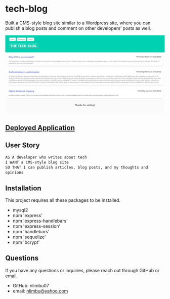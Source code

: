 # tech-blog

Built a CMS-style blog site similar to a Wordpress site, where you can publish a blog posts and comment on other developers’ posts as well.

![Application ScreenShot](./public/images/TechBlog.png)

## [Deployed Application](https://nlimbu07.github.io/tech-blog/)

## User Story

```
AS A developer who writes about tech
I WANT a CMS-style blog site
SO THAT I can publish articles, blog posts, and my thoughts and opinions
```

## Installation

This project requires all these packages to be installed.

- mysql2
- npm 'express'
- npm 'express-handlebars'
- npm 'express-session'
- npm 'handlebars'
- npm 'sequelize'
- npm 'bcrypt'

## Questions

If you have any questions or inquiries, please reach out through GitHub or email.

- GitHub: nlimbu07
- email: nlimbu@yahoo.com
